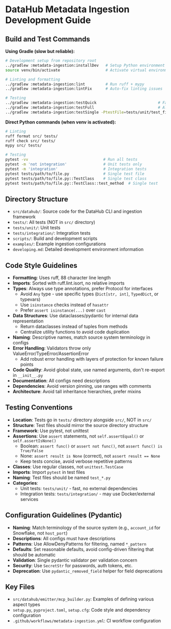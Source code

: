 # DataHub Metadata Ingestion Development Guide

## Build and Test Commands

**Using Gradle (slow but reliable):**

```bash
# Development setup from repository root
../gradlew :metadata-ingestion:installDev   # Setup Python environment
source venv/bin/activate                    # Activate virtual environment

# Linting and formatting
../gradlew :metadata-ingestion:lint         # Run ruff + mypy
../gradlew :metadata-ingestion:lintFix      # Auto-fix linting issues

# Testing
../gradlew :metadata-ingestion:testQuick                           # Fast unit tests
../gradlew :metadata-ingestion:testFull                            # All tests
../gradlew :metadata-ingestion:testSingle -PtestFile=tests/unit/test_file.py  # Single test
```

**Direct Python commands (when venv is activated):**

```bash
# Linting
ruff format src/ tests/
ruff check src/ tests/
mypy src/ tests/

# Testing
pytest -vv                                 # Run all tests
pytest -m 'not integration'                # Unit tests only
pytest -m 'integration'                    # Integration tests
pytest tests/path/to/file.py               # Single test file
pytest tests/path/to/file.py::TestClass    # Single test class
pytest tests/path/to/file.py::TestClass::test_method  # Single test
```

## Directory Structure

- `src/datahub/`: Source code for the DataHub CLI and ingestion framework
- `tests/`: All tests (NOT in `src/` directory)
- `tests/unit/`: Unit tests
- `tests/integration/`: Integration tests
- `scripts/`: Build and development scripts
- `examples/`: Example ingestion configurations
- `developing.md`: Detailed development environment information

## Code Style Guidelines

- **Formatting**: Uses ruff, 88 character line length
- **Imports**: Sorted with ruff.lint.isort, no relative imports
- **Types**: Always use type annotations, prefer Protocol for interfaces
  - Avoid `Any` type - use specific types (`Dict[str, int]`, `TypedDict`, or typevars)
  - Use `isinstance` checks instead of `hasattr`
  - Prefer `assert isinstance(...)` over `cast`
- **Data Structures**: Use dataclasses/pydantic for internal data representation
  - Return dataclasses instead of tuples from methods
  - Centralize utility functions to avoid code duplication
- **Naming**: Descriptive names, match source system terminology in configs
- **Error Handling**: Validators throw only ValueError/TypeError/AssertionError
  - Add robust error handling with layers of protection for known failure points
- **Code Quality**: Avoid global state, use named arguments, don't re-export in `__init__.py`
- **Documentation**: All configs need descriptions
- **Dependencies**: Avoid version pinning, use ranges with comments
- **Architecture**: Avoid tall inheritance hierarchies, prefer mixins

## Testing Conventions

- **Location**: Tests go in `tests/` directory alongside `src/`, NOT in `src/`
- **Structure**: Test files should mirror the source directory structure
- **Framework**: Use pytest, not unittest
- **Assertions**: Use `assert` statements, not `self.assertEqual()` or `self.assertIsNone()`
  - Boolean: `assert func()` or `assert not func()`, not `assert func() is True/False`
  - None: `assert result is None` (correct), not `assert result == None`
  - Keep tests concise, avoid verbose repetitive patterns
- **Classes**: Use regular classes, not `unittest.TestCase`
- **Imports**: Import `pytest` in test files
- **Naming**: Test files should be named `test_*.py`
- **Categories**:
  - Unit tests: `tests/unit/` - fast, no external dependencies
  - Integration tests: `tests/integration/` - may use Docker/external services

## Configuration Guidelines (Pydantic)

- **Naming**: Match terminology of the source system (e.g., `account_id` for Snowflake, not `host_port`)
- **Descriptions**: All configs must have descriptions
- **Patterns**: Use AllowDenyPatterns for filtering, named `*_pattern`
- **Defaults**: Set reasonable defaults, avoid config-driven filtering that should be automatic
- **Validation**: Single pydantic validator per validation concern
- **Security**: Use `SecretStr` for passwords, auth tokens, etc.
- **Deprecation**: Use `pydantic_removed_field` helper for field deprecations

## Key Files

- `src/datahub/emitter/mcp_builder.py`: Examples of defining various aspect types
- `setup.py`, `pyproject.toml`, `setup.cfg`: Code style and dependency configuration
- `.github/workflows/metadata-ingestion.yml`: CI workflow configuration
